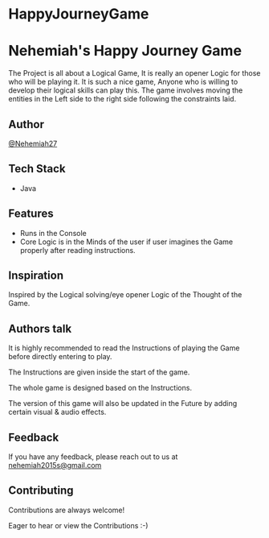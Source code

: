 # HappyJourneyGame

# Nehemiah's Happy Journey Game


The Project is all about a Logical Game, It is really an opener Logic for those who will be playing
it. It is such a nice game, Anyone who is willing to develop their logical skills can play this.
The game involves moving the entities in the Left side to the right side following the constraints laid.




## Author

[@Nehemiah27](https://github.com/Nehemiah27)



## Tech Stack

- Java



## Features

- Runs in the Console
- Core Logic is in the Minds of the user if user imagines the Game properly after reading instructions.


## Inspiration
Inspired by the Logical solving/eye opener Logic of the Thought of the Game.



## Authors talk
It is highly recommended to read the Instructions of playing the Game before directly entering to play.

The Instructions are given inside the start of the game.

The whole game is designed based on the Instructions.

The version of this game will also be updated in the Future by adding certain visual & audio effects.



## Feedback

If you have any feedback, please reach out to us at nehemiah2015s@gmail.com




## Contributing

Contributions are always welcome!

Eager to hear or view the Contributions :-)
